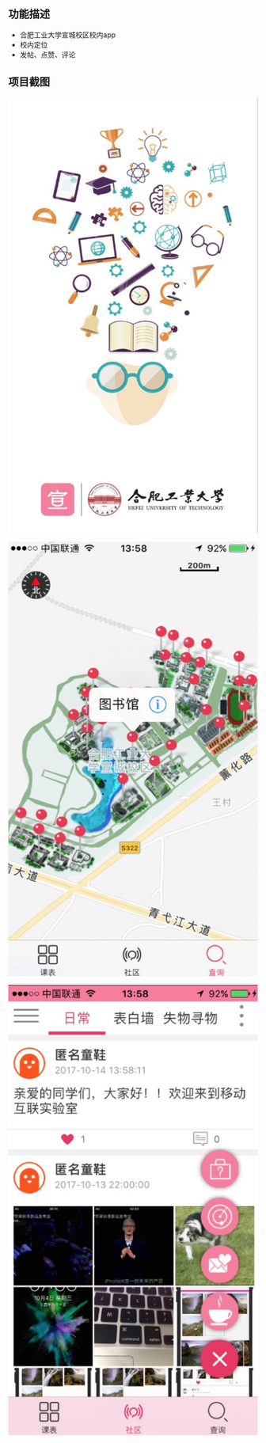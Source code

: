## 功能描述
- 合肥工业大学宣城校区校内app
- 校内定位
- 发帖、点赞、评论

## 项目截图
![](./images/init.png)

![](./images/map.png)

![](./images/com.png)
